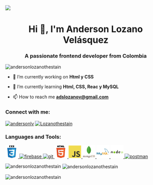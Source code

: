 <img src="https://247webdigital.com/wp-content/themes/liveit/assets/dev.gif" width="70%">

<h1 align="center">Hi 👋, I'm Anderson Lozano Velásquez</h1>
<h3 align="center">A passionate frontend developer from Colombia</h3>

<p align="left"> <img src="https://komarev.com/ghpvc/?username=andersonlozanothestain&label=Profile%20views&color=0e75b6&style=flat" alt="andersonlozanothestain" /> </p>

- 🔭 I’m currently working on **Html y CSS**

- 🌱 I’m currently learning **Html, CSS, Reac y MySQL**

- 📫 How to reach me **adslozanov@gmail.com**

<h3 align="left">Connect with me:</h3>
<p align="left">
<a href="https://fb.com/andersonlv" target="blank"><img align="center" src="https://raw.githubusercontent.com/rahuldkjain/github-profile-readme-generator/master/src/images/icons/Social/facebook.svg" alt="andersonlv" height="30" width="40" /></a>
<a href="https://discord.gg/Lozanothestain" target="blank"><img align="center" src="https://raw.githubusercontent.com/rahuldkjain/github-profile-readme-generator/master/src/images/icons/Social/discord.svg" alt="Lozanothestain" height="30" width="40" /></a>
</p>

<h3 align="left">Languages and Tools:</h3>
<p align="left"> <a href="https://www.w3schools.com/css/" target="_blank" rel="noreferrer"> <img src="https://raw.githubusercontent.com/devicons/devicon/master/icons/css3/css3-original-wordmark.svg" alt="css3" width="40" height="40"/> </a> <a href="https://firebase.google.com/" target="_blank" rel="noreferrer"> <img src="https://www.vectorlogo.zone/logos/firebase/firebase-icon.svg" alt="firebase" width="40" height="40"/> </a> <a href="https://git-scm.com/" target="_blank" rel="noreferrer"> <img src="https://www.vectorlogo.zone/logos/git-scm/git-scm-icon.svg" alt="git" width="40" height="40"/> </a> <a href="https://www.w3.org/html/" target="_blank" rel="noreferrer"> <img src="https://raw.githubusercontent.com/devicons/devicon/master/icons/html5/html5-original-wordmark.svg" alt="html5" width="40" height="40"/> </a> <a href="https://developer.mozilla.org/en-US/docs/Web/JavaScript" target="_blank" rel="noreferrer"> <img src="https://raw.githubusercontent.com/devicons/devicon/master/icons/javascript/javascript-original.svg" alt="javascript" width="40" height="40"/> </a> <a href="https://www.mongodb.com/" target="_blank" rel="noreferrer"> <img src="https://raw.githubusercontent.com/devicons/devicon/master/icons/mongodb/mongodb-original-wordmark.svg" alt="mongodb" width="40" height="40"/> </a> <a href="https://www.mysql.com/" target="_blank" rel="noreferrer"> <img src="https://raw.githubusercontent.com/devicons/devicon/master/icons/mysql/mysql-original-wordmark.svg" alt="mysql" width="40" height="40"/> </a> <a href="https://nodejs.org" target="_blank" rel="noreferrer"> <img src="https://raw.githubusercontent.com/devicons/devicon/master/icons/nodejs/nodejs-original-wordmark.svg" alt="nodejs" width="40" height="40"/> </a> <a href="https://postman.com" target="_blank" rel="noreferrer"> <img src="https://www.vectorlogo.zone/logos/getpostman/getpostman-icon.svg" alt="postman" width="40" height="40"/> </a> </p>

<p><img align="left" src="https://github-readme-stats.vercel.app/api/top-langs?username=andersonlozanothestain&show_icons=true&locale=en&layout=compact" alt="andersonlozanothestain" /></p>

<p>&nbsp;<img align="center" src="https://github-readme-stats.vercel.app/api?username=andersonlozanothestain&show_icons=true&locale=en" alt="andersonlozanothestain" /></p>

<p><img align="center" src="https://github-readme-streak-stats.herokuapp.com/?user=andersonlozanothestain&" alt="andersonlozanothestain" /></p>


